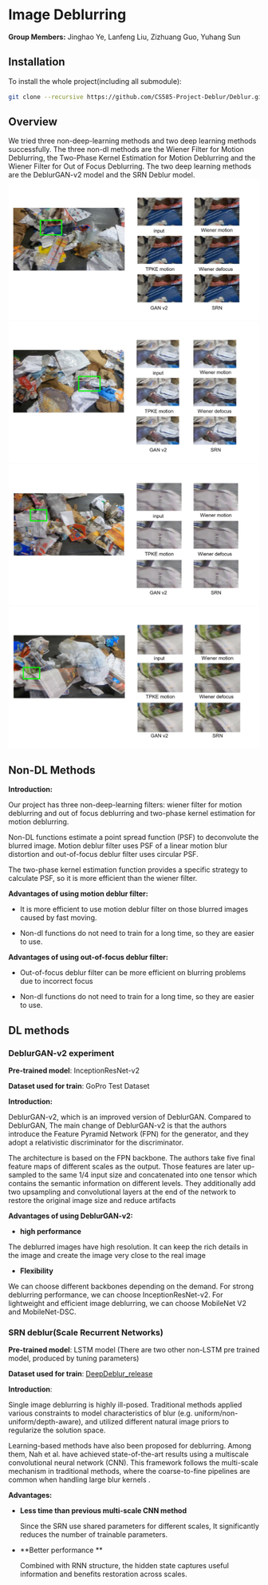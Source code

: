 # Image Deblurring
**Group Members:** Jinghao Ye, Lanfeng Liu, Zizhuang Guo, Yuhang Sun



## Installation

To install the whole project(including all submodule): 

```bash
git clone --recursive https://github.com/CS585-Project-Deblur/Deblur.git
```

## Overview
We tried three non-deep-learning methods and two deep learning methods successfully. The three non-dl methods are the Wiener Filter for Motion Deblurring, the Two-Phase Kernel Estimation for Motion Deblurring and the Wiener Filter for Out of Focus Deblurring. The two deep learning methods are the DeblurGAN-v2 model and the SRN Deblur model.
![img01](https://github.com/sunyuhang01/CS585-final-non-DL-deblur/blob/master/output/results/01.jpg?raw=true)
![img02](https://github.com/sunyuhang01/CS585-final-non-DL-deblur/blob/master/output/results/02.jpg?raw=true)
![img03](https://github.com/sunyuhang01/CS585-final-non-DL-deblur/blob/master/output/results/03.jpg?raw=true)
![img04](https://github.com/sunyuhang01/CS585-final-non-DL-deblur/blob/master/output/results/04.jpg?raw=true)

## Non-DL Methods


**Introduction:**

Our project has three non-deep-learning filters: wiener filter for motion deblurring and out of focus deblurring and two-phase kernel estimation for motion deblurring.

Non-DL functions estimate a point spread function (PSF) to deconvolute the blurred image. Motion deblur filter uses PSF of a linear motion blur distortion and out-of-focus deblur filter uses circular PSF.

The two-phase kernel estimation function provides a specific strategy to calculate PSF, so it is more efficient than the wiener filter.

 

**Advantages of using motion deblur filter:**

- It is more efficient to use motion deblur filter on those blurred images caused by fast moving.

- Non-dl functions do not need to train for a long time, so they are easier to use.

**Advantages of using out-of-focus deblur filter:**

- Out-of-focus deblur filter can be more efficient on blurring problems due to incorrect focus

- Non-dl functions do not need to train for a long time, so they are easier to use.

 

 

## DL methods

### DeblurGAN-v2 experiment

**Pre-trained model**: InceptionResNet-v2

**Dataset used for train**: GoPro Test Dataset

**Introduction:**

DeblurGAN-v2, which is an improved version of DeblurGAN. Compared to DeblurGAN, The main change of DeblurGAN-v2 is that the authors introduce the Feature Pyramid Network (FPN) for the generator, and they adopt a relativistic discriminator for the discriminator. 

The architecture is based on the FPN backbone. The authors take five final feature maps of different scales as the output. Those features are later up-sampled to the same 1/4 input size and concatenated into one tensor which contains the semantic information on different levels. They additionally add two upsampling and convolutional layers at the end of the network to restore the original image size and reduce artifacts

**Advantages of using DeblurGAN-v2:**

- **high performance**

The deblurred images have high resolution. It can keep the rich details in the image and create the image very close to the real image

- **Flexibility** 

We can choose different backbones depending on the demand. For strong deblurring performance, we can choose InceptionResNet-v2. For lightweight and efficient image deblurring, we can choose MobileNet V2 and MobileNet-DSC.  







### SRN deblur(Scale Recurrent Networks)

**Pre-trained model**:  LSTM model (There are two other non-LSTM pre trained model, produced by tuning parameters)

**Dataset used for train**: [DeepDeblur_release](https://github.com/SeungjunNah/DeepDeblur_release)

**Introduction**:

Single image deblurring is highly ill-posed. Traditional methods applied various constraints to model characteristics of blur (e.g. uniform/non-uniform/depth-aware), and utilized different natural image priors to regularize the solution space.

Learning-based methods have also been proposed for deblurring. Among them, Nah et al. have achieved state-of-the-art results using a multiscale convolutional neural network (CNN). This framework follows the multi-scale mechanism in traditional methods, where the coarse-to-fine pipelines are common when handling large blur kernels .



**Advantages:**

- **Less time than previous multi-scale CNN method**

  Since the SRN use shared parameters for different scales, It significantly reduces the number of trainable parameters. 



- **Better performance **

  Combined with RNN structure, the hidden state captures useful information and benefits restoration across scales.











 

 

 